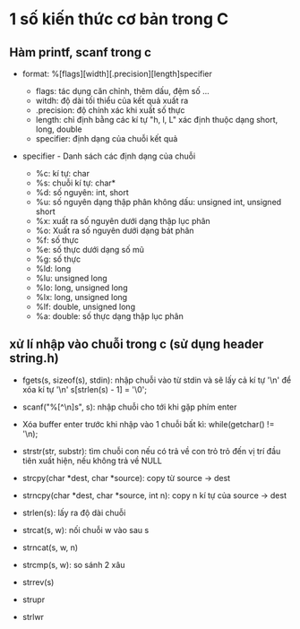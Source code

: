 # 1 số kiến thức cơ bản trong C

## Hàm printf, scanf trong c

- format:  %[flags][width][.precision][length]specifier
    + flags: tác dụng căn chỉnh, thêm dấu, đệm số ...
    + witdh: độ dài tối thiểu của kết quả xuất ra
    + .precision: độ chính xác khi xuất số thực
    + length: chỉ định bằng các kí tự "h, l, L" xác định thuộc dạng short, long, double
    + specifier: định dạng của chuỗi kết quả

- specifier - Danh sách các định dạng của chuỗi
    + %c: kí tự: char
    + %s: chuỗi kí tự: char*
    + %d: số nguyên: int, short
    + %u: số nguyên dạng thập phân không dấu: unsigned int, unsigned short
    + %x: xuất ra số nguyên dưới dạng thập lục phân
    + %o: Xuất ra số nguyên dưới dạng bát phân
    + %f: số thực
    + %e: số thực dưới dạng số mũ
    + %g: số thực
    + %ld: long
    + %lu: unsigned long
    + %lo: long, unsigned long
    + %lx: long, unsigned long
    + %lf: double, unsigned long
    + %a: double: số thực dạng thập lục phân

## xử lí nhập vào chuỗi trong c (sử dụng header string.h)
- fgets(s, sizeof(s), stdin): nhập chuỗi vào từ stdin và sẽ lấy cả kí tự '\n' để xóa kí tự '\n'
        s[strlen(s) - 1] = '\0';

- scanf("%[^\n]s", s): nhập chuỗi cho tới khi gặp phím enter

- Xóa buffer enter trước khi nhập vào 1 chuỗi bất kì: while(getchar() != '\n);

- strstr(str, substr): tìm chuỗi con nếu có trả về con trỏ trỏ đến vị trí đầu tiên xuất hiện, nếu không trả về NULL
- strcpy(char *dest, char *source): copy từ source -> dest
- strncpy(char *dest, char *source, int n): copy n kí tự của source -> dest
- strlen(s): lấy ra độ dài chuỗi
- strcat(s, w): nối chuỗi w vào sau s
- strncat(s, w, n)
- strcmp(s, w): so sánh 2 xâu
- strrev(s)
- strupr
- strlwr

